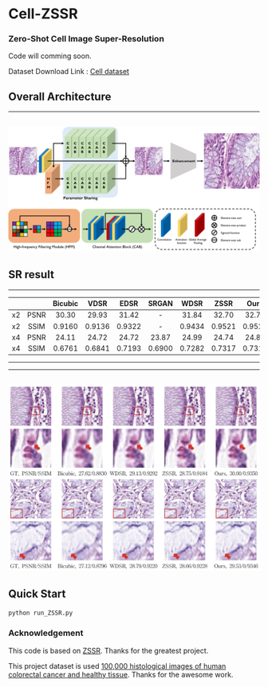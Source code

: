# Cell-ZSSR
### Zero-Shot Cell Image Super-Resolution

Code will comming soon.

Dataset Download Link : [Cell dataset](https://zenodo.org/record/1214456#.ZfjjttJBwUF)

## Overall Architecture
----------
![sketch](overall_architecture.jpg)
----------

## SR result
----------
|  |  | Bicubic | VDSR | EDSR | SRGAN | WDSR | ZSSR | Ours |
|-------|:---------:|:---------:|:---------:|:---------:|:---------:|:---------:|:---------:|:---------:|
| x2 | PSNR | 30.30 | 29.93 | 31.42 | - | 31.84 | 32.70 | 32.74 |
| x2 | SSIM | 0.9160 | 0.9136 | 0.9322 | - | 0.9434 | 0.9521 | 0.9523 |
| x4 | PSNR | 24.11 | 24.72 | 24.72 | 23.87 | 24.99 | 24.74 | 24.83 |
| x4 | SSIM | 0.6761 | 0.6841 | 0.7193 | 0.6900 | 0.7282 | 0.7317 | 0.7318 |
----------

----------
![sketch](cell_result.png)
----------

## Quick Start
```
python run_ZSSR.py
```
### Acknowledgement
This code is based on [ZSSR](https://github.com/assafshocher/ZSSR). Thanks for the greatest project.

This project dataset is used [100,000 histological images of human colorectal cancer and healthy tissue](https://zenodo.org/record/1214456#.ZfjjttJBwUF). Thanks for the awesome work.

